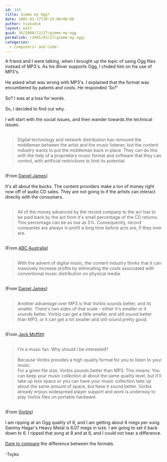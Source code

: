 ```yaml
---
id: 141
title: Gimme my Ogg!
date: 2005-03-17T20:24:00+00:00
author: tsykoduk
layout: post
guid: 30/2008/12/27/gimme-my-ogg
permalink: /2005/03/17/gimme-my-ogg/
categories:
  - Computers! and Code!
---
```

<p>A friend and I were talking, when I brought up the topic of using Ogg files instead of <span class="caps">MP3</span>'s. As his iRiver supports Ogg, I chided him on his use of <span class="caps">MP3</span>'s.<br /><br />He asked what was wrong with <span class="caps">MP3</span>'s. I explained that the format was encumbered by patents and costs. He responded 'So?'<br /><br />So? I was at a loss for words.<br /><br />So, I decided to find out why.<br /><br />I will start with the social issues, and then wander towards the technical issues.<br /><br /><blockquote>Digital technology and network distribution has removed the middleman between the artist and the music listener, but the content industry wants to put the middleman back in place. They can do this with the help of a proprietary music format and software that they can control, with artificial restrictions to limit its potential.</blockquote><br />(From <a href=http://mondodesigno.com/music/ogg.htm>Daniel James</a>)<br /><br />It's all about the bucks. The content providers make a ton of money right now off of audio CD sales. They are not going to if the artists can interact directly with the consumers.<br /><br /><blockquote>All of the money advanced by the record company to the act has to be paid back by the act from it's small percentage of the CD returns. This percentage can be as low as 5%. Consequently, record companies are always in profit a long time before acts are, if they ever are.</blockquote><br />(From <a href=http://www.abc.net.au/arts/music/stories/s913325.htm><span class="caps">ABC</span> Australia</a>)<br /><br /><blockquote>With the advent of digital music, the content industry thinks that it can massively increase profits by eliminating the costs associated with conventional music distribution on physical media.</blockquote><br />(From <a href=http://mondodesigno.com/music/ogg.htm>Daniel James</a>)<br /><br /><blockquote>Another advantage over <span class="caps">MP3</span> is that Vorbis sounds better, and its smaller. There's two sides of that scale - either it's smaller or it sounds better. Vorbis can get a little smaller and still sound better than <span class="caps">MP3</span>, or it can get a lot smaller and still sound pretty good.</blockquote><br />(From <a href=http://mondodesigno.com/music/interview.html>Jack Moffitt</a>)<br /><br /><blockquote>I'm a music fan. Why should I be interested? <br /><br />Because Vorbis provides a high-quality format for you to listen to your music. <br />For a given file size, Vorbis sounds better than <span class="caps">MP3</span>. This means: You can keep your music collection at about the same quality level, but it'll take up less space or you can have your music collection take up about the same amount of space, but have it sound better. Vorbis already enjoys widespread player support and work is underway to play Vorbis files on portable hardware.</blockquote><br />(From <a href=http://www.vorbis.com/faq.psp#fan>Vorbis</a>)<br /><br />I am ripping at an Ogg quality of 8, and I am getting about 6 megs per song. Sammy Hagar's Heavy Metal is 6.07 megs in size. I am going to set it back down to 6.  I ripped that song at 8 and at 6, and I could not hear a difference.<br /><br /><a href=http://www.xiph.org/ogg/vorbis/listen.html>Dare to compare</a> the difference between the formats.<br /><br />-Tsyko</p>